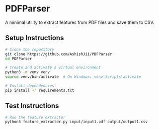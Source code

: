 # PDFParser

A minimal utility to extract features from PDF files and save them to CSV.

## Setup Instructions

```bash
# Clone the repository
git clone https://github.com/AshishJii/PDFParser
cd PDFParser

# Create and activate a virtual environment
python3 -m venv venv
source venv/bin/activate  # On Windows: venv\Scripts\activate

# Install dependencies
pip install -r requirements.txt
````

## Test Instructions

```bash
# Run the feature extractor
python3 feature_extractor.py input/input1.pdf output/output1.csv
```
